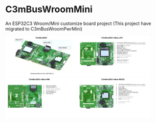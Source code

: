 # C3mBusWroomMini
An ESP32C3 Wroom/Mini customize board project (This project have migrated to C3mBusWroomPwrMini)

  <img src="Hardware/C3mBus2023wroomN4.jpg" width=45%><img src="Hardware/C3mBus2023wroomN4LiPo.png" width=45%>
  <img src="Hardware/C3mBus2023wroomN4HMI.png" width=45%><img src="Hardware/C3mBus2023wroomN4Mini.png" width=45%>
  
